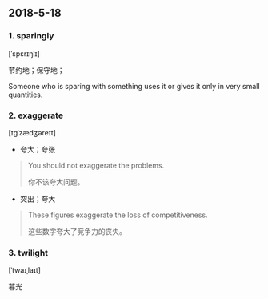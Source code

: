 ## 2018-5-18

### 1. sparingly

[ˈspɛrɪŋlɪ] 

节约地；保守地；

Someone who is sparing with something uses it or gives it only in very small quantities.

### 2. exaggerate

 [ɪgˈzædʒəreɪt]

- 夸大；夸张

> You should not exaggerate the problems.
> 
> 你不该夸大问题。

- 突出；夸大

> These figures exaggerate the loss of competitiveness.
> 
> 这些数字夸大了竞争力的丧失。

### 3. twilight

[ˈtwaɪˌlaɪt] 

 暮光